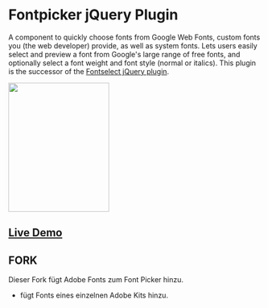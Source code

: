 # Fontpicker jQuery Plugin

A component to quickly choose fonts from Google Web Fonts, custom fonts you (the web developer) provide, as well as system fonts.
Lets users easily select and preview a font from Google's large range of free fonts, and optionally select a font weight and font style (normal or italics).
This plugin is the successor of the [Fontselect jQuery plugin](https://github.com/av01d/fontselect-jquery-plugin).

<img src="https://av01d.github.io/fontpicker-jquery-plugin/img/fontpicker.png" width="200" height="256">

## [Live Demo](https://av01d.github.io/fontpicker-jquery-plugin/index.html)

## FORK

Dieser Fork fügt Adobe Fonts zum Font Picker hinzu.

- fügt Fonts eines einzelnen Adobe Kits hinzu.
